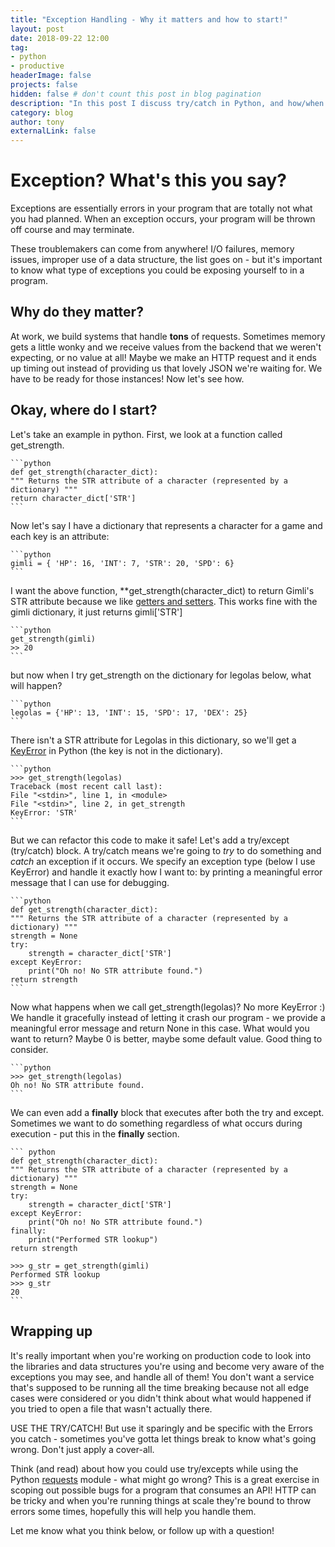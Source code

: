 ```yaml
---
title: "Exception Handling - Why it matters and how to start!"
layout: post
date: 2018-09-22 12:00
tag: 
- python
- productive
headerImage: false
projects: false
hidden: false # don't count this post in blog pagination
description: "In this post I discuss try/catch in Python, and how/when we may do this in production-ready code."
category: blog
author: tony
externalLink: false
---
```

# Exception? What's this you say?

Exceptions are essentially errors in your program that are totally not what you had planned. When an exception occurs, your program will be thrown off course and may terminate. 

These troublemakers can come from anywhere! I/O failures, memory issues, improper use of a data structure, the list goes on - but it's important to know what type of exceptions you could be exposing yourself to in a program. 

## Why do they matter? 

At work, we build systems that handle **tons** of requests. Sometimes memory gets a little wonky and we receive values from the backend that we weren't expecting, or no value at all! Maybe we make an HTTP request and it ends up timing out instead of providing us that lovely JSON we're waiting for. We have to be ready for those instances! Now let's see how. 

## Okay, where do I start?

Let's take an example in python. First, we look at a function called get_strength. 

    ```python
    def get_strength(character_dict): 
    """ Returns the STR attribute of a character (represented by a dictionary) """ 
    return character_dict['STR']
    ```
    
Now let's say I have a dictionary that represents a character for a game and each key is an attribute: 

    ```python
    gimli = { 'HP': 16, 'INT': 7, 'STR': 20, 'SPD': 6}
    ```

I want the above function, **get_strength(character_dict) to return Gimli's STR attribute because we like [getters and setters](https://en.wikipedia.org/wiki/Mutator_method). This works fine with the gimli dictionary, it just returns gimli['STR']

    ```python
    get_strength(gimli)
    >> 20
    ```

but now when I try get_strength on the dictionary for legolas below, what will happen?
    
    ```python
    legolas = {'HP': 13, 'INT': 15, 'SPD': 17, 'DEX': 25}
    ```

There isn't a STR attribute for Legolas in this dictionary, so we'll get a [KeyError](https://wiki.python.org/moin/KeyError) in Python (the key is not in the dictionary). 

    ```python
    >>> get_strength(legolas)
    Traceback (most recent call last):
    File "<stdin>", line 1, in <module>
    File "<stdin>", line 2, in get_strength
    KeyError: 'STR'
    ```

But we can refactor this code to make it safe! Let's add a try/except (try/catch) block. A try/catch means we're going to *try* to do something and *catch* an exception if it occurs. We specify an exception type (below I use KeyError) and handle it exactly how I want to: by printing a meaningful error message that I can use for debugging.  

    ```python
    def get_strength(character_dict): 
    """ Returns the STR attribute of a character (represented by a dictionary) """ 
    strength = None
    try: 
        strength = character_dict['STR']
    except KeyError: 
        print("Oh no! No STR attribute found.") 
    return strength
    ```

Now what happens when we call get_strength(legolas)?  No more KeyError :) We handle it gracefully instead of letting it crash our program - we provide a meaningful error message and return None in this case. What would you want to return? Maybe 0 is better, maybe some default value. Good thing to consider.

    ```python
    >>> get_strength(legolas)
    Oh no! No STR attribute found.
    ```

We can even add a **finally** block that executes after both the try and except. Sometimes we want to do something regardless of what occurs during execution - put this in the **finally** section. 

    ``` python
    def get_strength(character_dict): 
    """ Returns the STR attribute of a character (represented by a dictionary) """ 
    strength = None
    try: 
        strength = character_dict['STR']
    except KeyError: 
        print("Oh no! No STR attribute found.") 
    finally: 
        print("Performed STR lookup")
    return strength

    >>> g_str = get_strength(gimli)
    Performed STR lookup
    >>> g_str
    20
    ```

## Wrapping up

It's really important when you're working on production code to look into the libraries and data structures you're using and become very aware of the exceptions you may see, and handle all of them! You don't want a service that's supposed to be running all the time breaking because not all edge cases were considered or you didn't think about what would happened if you tried to open a file that wasn't actually there. 

USE THE TRY/CATCH! But use it sparingly and be specific with the Errors you catch - sometimes you've gotta let things break to know what's going wrong. Don't just apply a cover-all. 

Think (and read) about how you could use try/excepts while using the Python [requests](http://docs.python-requests.org/en/master/) module - what might go wrong? This is a great exercise in scoping out possible bugs for a program that consumes an API! HTTP can be tricky and when you're running things at scale they're bound to throw errors some times, hopefully this will help you handle them. 

Let me know what you think below, or follow up with a question!


